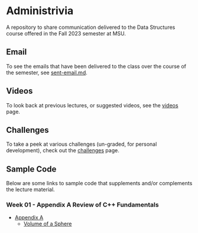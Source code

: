 # Administrivia

A repository to share communication delivered to the Data Structures course offered in the Fall 2023 semester at MSU.

## Email

To see the emails that have been delivered to the class over the course of the semester, see [sent-email.md](sent-email.md).

## Videos

To look back at previous lectures, or suggested videos, see the [videos](videos.md) page.

## Challenges

To take a peek at various challenges (un-graded, for personal development), check out the [challenges](challenges.md) page.

## Sample Code

Below are some links to sample code that supplements and/or complements the lecture material.

### Week 01 - Appendix A Review of C++ Fundamentals

- [Appendix A](lectures/sample-code/week-01/appendix-a/README.md)
  - [Volume of a Sphere](lectures/sample-code/week-01/appendix-a/src/main/cpp/app-a1-1.cpp)
